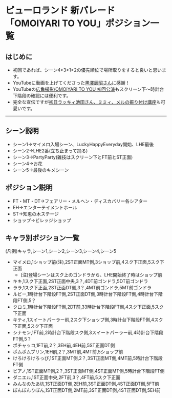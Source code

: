 ﻿# ピューロランド 新パレード「OMOIYARI TO YOU」ポジション一覧
## はじめに
* 初回であれば、シーン4>3>1>2の優先順位で場所取りをすると良いと思います。
* YouTubeに動画を上げてくださった[黒澤辰昭さん](https://www.youtube.com/channel/UCZ6t51HjKvMmMX3JMdLrF5Q)に感謝！
* YouTubeの[広角撮影/OMOIYARI TO YOU 初回公演](http://youtu.be/tsoWcwL2aNs)もスクリーン下～時計台下階段の確認には便利です。
* 完全な宣伝ですが[初日ラッキィ池田さん、ミミィ、メルの振り付け講座](http://youtu.be/tN7QrrkH7ps)も可愛いです。

----------

## シーン説明
* シーン1→マイメロ入場シーン、LuckyHappyEveryday開始、LHE最後
* シーン2→LHE2番(立ち止まって踊る)
* シーン3→PartyParty(雑技はスクリーン下とFT前とST正面)
* シーン4→お花
* シーン5→最後のキメシーン

## ポジション説明
* FT・MT・DT→フェアリー・メルヘン・ディスカバリー各シアター
* EH→エンターテイメントホール
* ST→知恵の木ステージ
* ショップ→ビレッジショップ

## キャラ別ポジション一覧
\(凡例\)キャラ,シーン1,シーン2,シーン3,シーン4,シーン5
* マイメロ,1ショップ前\(注\),2ST正面MT側,3ショップ前,4スク下正面,5スク下正面
  - \(注\)登場シーンはスク上のゴンドラから、LHE開始終了時はショップ前
* キキ,1スク下正面,2ST正面中央,3？,4DT前ゴンドラ,5DT前ゴンドラ
* ララ,1スク下正面,2ST正面DT側,3？,4MT前ゴンドラ,5MT前ゴンドラ
* ルビー,1時計台下階段FT側,2ST正面DT側,3時計台下階段FT側,4時計台下階段FT側,5？
* クロミ,1時計台下階段FT側,2DT前,33時計台下階段FT側,4スク下正面,5スク下正面
* キティ,1スイートパーラー前,2スク下ショップ側,3時計台下階段FT側,4スク下正面,5スク下正面
* シナモン,1FT前,2時計台下階段スク側,3スイートパーラー前,4時計台下階段FT側,5？
* ポチャッコ,1FT前,2？,3EH前,4EH前,5ST正面DT側
* ポムポムプリン,1EH前,2？,3MT前,4MT前,5ショップ前
* けろけろけろっぴ,1ST正面MT側,2？,3ST正面MT側,4MT前,5時計台下階段FT側
* ピアノ,1ST正面MT側,2？,3ST正面MT側,4ST正面MT側,5時計台下階段FT側
* ダニエル,1ST正面中央,2FT前,3？,4FT前,5スク下正面
* みんなのたあ坊,1ST正面DT側,2EH前,3ST正面DT側,4ST正面DT側,5FT前
* ぼんぼんりぼん,1ST正面DT側,2MT前,3ST正面DT側,4ST正面DT側,5EH前
